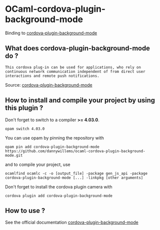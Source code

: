 # OCaml-cordova-plugin-background-mode

Binding to
[cordova-plugin-background-mode](https://github.com/katzer/cordova-plugin-background-mode)

## What does cordova-plugin-background-mode do ?

```
This cordova plug-in can be used for applications, who rely on continuous network communication independent of from direct user interactions and remote push notifications.
```

Source: [cordova-plugin-background-mode](https://github.com/katzer/cordova-plugin-background-mode)

## How to install and compile your project by using this plugin ?

Don't forget to switch to a compiler **>= 4.03.0**.
```Shell
opam switch 4.03.0
```

You can use opam by pinning the repository with
```Shell
opam pin add cordova-plugin-background-mode https://github.com/dannywillems/ocaml-cordova-plugin-background-mode.git
```

and to compile your project, use
```Shell
ocamlfind ocamlc -c -o [output_file] -package gen_js_api -package cordova-plugin-background-mode [...] -linkpkg [other arguments]
```

Don't forget to install the cordova plugin camera with
```Shell
cordova plugin add cordova-plugin-background-mode
```

## How to use ?

See the official documentation
[cordova-plugin-background-mode](https://github.com/katzer/cordova-plugin-background-mode)
